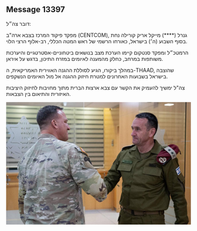 ## Message 13397

דובר צה״ל: 

מפקד פיקוד המרכז בצבא ארה"ב (CENTCOM), גנרל (****) מייקל אריק קורילה נחת בסוף השבוע (ה׳) בישראל, כאורחו הרשמי של ראש המטה הכללי, רב-אלוף הרצי הלוי. 

הרמטכ״ל ומפקד סנטקום קיימו הערכת מצב בנושאים ביטחוניים-אסטרטגיים והיערכות משותפות במרחב, כחלק מהמענה לאיומים במזרח התיכון, בדגש על איראן. 

במהלך ביקורו, הגיע לסוללת ההגנה האווירית האמריקאית, ה-THAAD, שהוצבה בישראל בשבועות האחרונים למטרת חיזוק ההגנה אל מול האיומים הנשקפים.

צה"ל ימשיך להעמיק את הקשר עם צבא ארצות הברית מתוך מחויבות לחיזוק היציבות האיזורית והתיאום בין הצבאות.

![Photo](13397/13397_photo.jpg)
